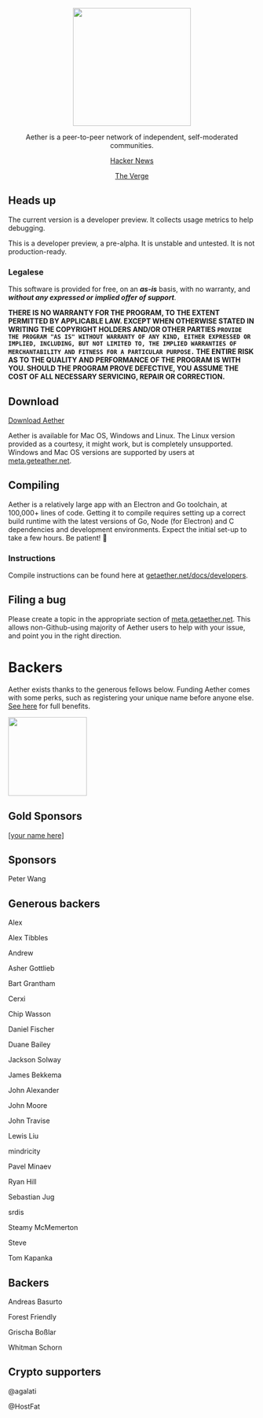 <p align="center">
<a href="https://getaether.net/">
	<img src="https://getaether.net/images/Logo-v3-light-bg.png" width="240">
</a>
</p>
<p align="center">
Aether is a peer-to-peer network of independent, self-moderated communities. 
</p>
<p align="center">
<a href="https://news.ycombinator.com/item?id=18370208">Hacker News</a>
</p>
<p align="center">
<a href="http://www.theverge.com/2013/11/27/5150758/aether-aims-to-be-a-reddit-for-the-privacy-conscious">The Verge</a>
</p>

## Heads up

The current version is a developer preview. It collects usage metrics to help debugging. 

This is a developer preview, a pre-alpha. It is unstable and untested. It is not production-ready.

### Legalese 

This software is provided for free, on an ***as-is*** basis, with no warranty, and ***without any expressed or implied offer of support***. 

**THERE IS NO WARRANTY FOR THE PROGRAM, TO THE EXTENT PERMITTED BY
APPLICABLE LAW.  EXCEPT WHEN OTHERWISE STATED IN WRITING THE COPYRIGHT
HOLDERS AND/OR OTHER PARTIES ```PROVIDE THE PROGRAM "AS IS" WITHOUT WARRANTY
OF ANY KIND, EITHER EXPRESSED OR IMPLIED, INCLUDING, BUT NOT LIMITED TO,
THE IMPLIED WARRANTIES OF MERCHANTABILITY AND FITNESS FOR A PARTICULAR
PURPOSE.```  THE ENTIRE RISK AS TO THE QUALITY AND PERFORMANCE OF THE PROGRAM
IS WITH YOU.  SHOULD THE PROGRAM PROVE DEFECTIVE, YOU ASSUME THE COST OF
ALL NECESSARY SERVICING, REPAIR OR CORRECTION.**

## Download 
[Download Aether](https://getaether.net)

Aether is available for Mac OS, Windows and Linux. The Linux version provided as a courtesy, it might work, but is completely unsupported. Windows and Mac OS versions are supported by users at [meta.geteather.net](https://meta.getaether.net/c/support). 

## Compiling

Aether is a relatively large app with an Electron and Go toolchain, at 100,000+ lines of code. Getting it to compile requires setting up a correct build runtime with the latest versions of Go, Node (for Electron) and C dependencies and development environments. Expect the initial set-up to take a few hours. Be patient! 🙂

### Instructions 
Compile instructions can be found here at [getaether.net/docs/developers](https://getaether.net/docs/developers/).

## Filing a bug

Please create a topic in the appropriate section of [meta.getaether.net](https://meta.getaether.net). This allows non-Github-using majority of Aether users to help with your issue, and point you in the right direction.

# Backers

Aether exists thanks to the generous fellows below. Funding Aether comes with some perks, such as registering your unique name before anyone else. [See here](https://getaether.net/supporterbenefits) for full benefits. 

<a href="https://www.patreon.com/nehbit">
	<img src="https://c5.patreon.com/external/logo/become_a_patron_button@2x.png" width="160">
</a>

## Gold Sponsors

[[your name here]](https://www.patreon.com/bePatron?u=11407204)

## Sponsors

Peter Wang

## Generous backers

Alex

Alex Tibbles

Andrew

Asher Gottlieb

Bart Grantham

Cerxi

Chip Wasson

Daniel Fischer

Duane Bailey

Jackson Solway

James Bekkema

John Alexander

John Moore

John Travise

Lewis Liu

mindricity

Pavel Minaev

Ryan Hill

Sebastian Jug

srdis

Steamy McMemerton

Steve

Tom Kapanka

## Backers

Andreas Basurto

Forest Friendly

Grischa Boßlar

Whitman Schorn

## Crypto supporters

@agalati

@HostFat